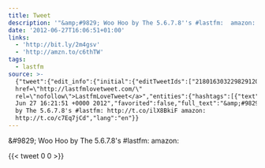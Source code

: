 ```yaml
---
title: Tweet
description: '"&amp;#9829; Woo Hoo by The 5.6.7.8''s #lastfm:  amazon: "'
date: '2012-06-27T16:06:51+01:00'
links:
  - 'http://bit.ly/2m4gsv'
  - 'http://amzn.to/c6thTW'
tags:
  - lastfm
source: >-
  {"tweet":{"edit_info":{"initial":{"editTweetIds":["218016303229829120"],"editableUntil":"2012-06-27T17:21:51.894Z","editsRemaining":"5","isEditEligible":true}},"retweeted":false,"source":"<a
  href=\"http://lastfmlovetweet.com/\"
  rel=\"nofollow\">LastfmLoveTweet</a>","entities":{"hashtags":[{"text":"lastfm","indices":["37","44"]}],"symbols":[],"user_mentions":[],"urls":[{"url":"http://t.co/ilX8BkiF","expanded_url":"http://bit.ly/2m4gsv","display_url":"bit.ly/2m4gsv","indices":["46","66"]},{"url":"http://t.co/c7Eq7jCd","expanded_url":"http://amzn.to/c6thTW","display_url":"amzn.to/c6thTW","indices":["75","95"]}]},"display_text_range":["0","95"],"favorite_count":"0","id_str":"218016303229829120","truncated":false,"retweet_count":"0","id":"218016303229829120","possibly_sensitive":false,"created_at":"Wed
  Jun 27 16:21:51 +0000 2012","favorited":false,"full_text":"&amp;#9829; Woo Hoo
  by The 5.6.7.8's #lastfm: http://t.co/ilX8BkiF amazon:
  http://t.co/c7Eq7jCd","lang":"en"}}
---
```

&amp;#9829; Woo Hoo by The 5.6.7.8's #lastfm:  amazon: 
    
{{< tweet 0 0 >}}
    
